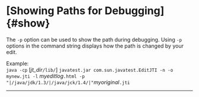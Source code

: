 <!---
  $Id$

  Copyright (c) 2001, 2024, Oracle and/or its affiliates. All rights reserved.
  DO NOT ALTER OR REMOVE COPYRIGHT NOTICES OR THIS FILE HEADER.

  This code is free software; you can redistribute it and/or modify it
  under the terms of the GNU General Public License version 2 only, as
  published by the Free Software Foundation.  Oracle designates this
  particular file as subject to the "Classpath" exception as provided
  by Oracle in the LICENSE file that accompanied this code.

  This code is distributed in the hope that it will be useful, but WITHOUT
  ANY WARRANTY; without even the implied warranty of MERCHANTABILITY or
  FITNESS FOR A PARTICULAR PURPOSE.  See the GNU General Public License
  version 2 for more details (a copy is included in the LICENSE file that
  accompanied this code).

  You should have received a copy of the GNU General Public License version
  2 along with this work; if not, write to the Free Software Foundation,
  Inc., 51 Franklin St, Fifth Floor, Boston, MA 02110-1301 USA.

  Please contact Oracle, 500 Oracle Parkway, Redwood Shores, CA 94065 USA
  or visit www.oracle.com if you need additional information or have any
  questions.
-->

# [Showing Paths for Debugging]{#show}

The `-p` option can be used to show the path during debugging. Using `-p` options in the command
string displays how the path is changed by your edit.

Example:\
`java -cp` \[*jt_dir*`/lib/`\] `javatest.jar com.sun.javatest.EditJTI -n -o mynew.jti -l`
*myeditlog*`.html -p "|/java/jdk/1.3/|/java/jck/1.4/|"`*myoriginal*`.jti`

----------------------------------------------------------------------------------------------------


